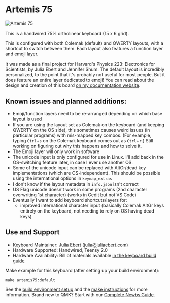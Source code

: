 # Artemis 75

![Artemis 75](https://i.imgur.com/285lQp8.jpg)

This is a handwired 75% ortholinear keyboard (15 x 6 grid).

This is configured with both Colemak (default) and QWERTY layouts, with a shortcut to switch between them. Each layout also features a function layer and emoji layer.

It was made as a final project for Harvard's Physics 223: Electronics for Scientists, by Julia Ebert and Jennifer Shum. The default layout is incredibly personalized, to the point that it's probably not useful for most people. But it does feature an entire layer dedicated to emoji! You can read about the design and creation of this board [on my documentation website](https://docs.juliaebert.com/projects/keyboard).


## Known issues and planned additions:

- Emoji/function layers need to be re-arranged depending on which base layout is used
- If you are using the layout set as Colemak on the keyboard (and keeping QWERTY on the OS side), this sometimes causes weird issues (in particular programs) with mis-mapped key combos. (For example, typing `Ctrl`+`s` on the Colemak keyboard comes out as `Ctrl`+`r`.) Still working on figuring out why this happens and how to solve it.
- The Emoji layer will only work in software
- The unicode input is only configured for use in Linux. I'll add back in the OS-switching feature later, in case I ever use another OS.
- Some of the unicode input can be replaced with AltGr/dead key implementations (which are OS-independent). This should be possible using the international options in `keymap_extras`
- I don't know if the layout metadata in `info.json` isn't correct
- US Flag unicode doesn't work in some programs (2nd character overwriting 1st character) (works in Gedit but not VS Code)
- Eventually I want to add keyboard shortcuts/layers for:
  - improved international character input (basically Colemak AltGr keys entirely on the keyboard, not needing to rely on OS having dead keys)

## Use and Support

* Keyboard Maintainer: [Julia Ebert](https://github.com/jtebert) ([julia@juliaebert.com](mailto:julia@juliaebert.com))
* Hardware Supported: Handwired, Teensy 2.0
* Hardware Availability: Bill of materials available [in the keyboard build guide](https://docs.juliaebert.com/projects/keyboard#bill-of-materials)

Make example for this keyboard (after setting up your build environment):

    make artemis75:default

See the [build environment setup](https://docs.qmk.fm/#/getting_started_build_tools) and the [make instructions](https://docs.qmk.fm/#/getting_started_make_guide) for more information. Brand new to QMK? Start with our [Complete Newbs Guide](https://docs.qmk.fm/#/newbs).

